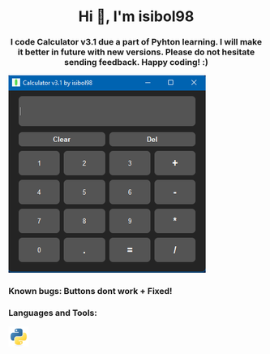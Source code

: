 <h1 align="center">Hi 👋, I'm isibol98</h1>
<h3 align="center">I code Calculator v3.1 due a part of Pyhton learning. I will make it better in future with new versions. Please do not hesitate sending feedback. Happy coding! :)</h3>

![](https://github.com/isibol98/Python---PyQt5/blob/main/calculator_v3.png?raw=true)

<h3 align="left">Known bugs: Buttons dont work + Fixed!</h3>

<h3 align="left">Languages and Tools:</h3>
<p align="left"> <a href="https://www.python.org" target="_blank" rel="noreferrer"> <img src="https://raw.githubusercontent.com/devicons/devicon/master/icons/python/python-original.svg" alt="python" width="40" height="40"/> </a> </p>
